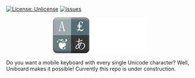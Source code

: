 [![License: Unlicense](https://img.shields.io/badge/license-Unlicense-blue.svg)](http://unlicense.org/)
[![issues](https://img.shields.io/github/issues/Pineconium/Uniboard)](https://github.com/Pineconium/Uniboard/issues)

<p align="center" width="100%"><img src="https://raw.githubusercontent.com/Pineconium/Uniboard/main/Uniboard.png" width="50%"/></p>
Do you want a mobile keyboard with every single Unicode character? Well, Uniboard makes it possible! Currently this repo is under construction.
